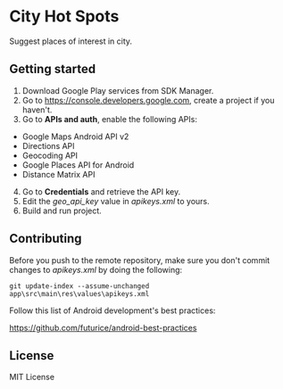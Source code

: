 # City Hot Spots #

Suggest places of interest in city.

## Getting started

1. Download Google Play services from SDK Manager.
2. Go to https://console.developers.google.com, create a project if you haven't.
3. Go to **APIs and auth**, enable the following APIs:
  * Google Maps Android API v2
  * Directions API
  * Geocoding API
  * Google Places API for Android
  * Distance Matrix API
4. Go to **Credentials** and retrieve the API key.
5. Edit the *geo_api_key* value in *apikeys.xml* to yours.
6. Build and run project.

## Contributing

Before you push to the remote repository, make sure you don't commit changes to *apikeys.xml* by doing the following:

```
git update-index --assume-unchanged app\src\main\res\values\apikeys.xml
```

Follow this list of Android development's best practices:

https://github.com/futurice/android-best-practices

## License

MIT License